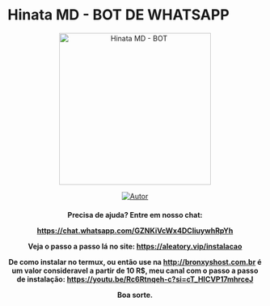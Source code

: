 # Hinata MD - BOT DE WHATSAPP
<div align="center">
<img src="https://telegra.ph/file/8986aaa7911dd9be89ea8.jpg" alt="Hinata MD - BOT" width="300" />
</div>
<p align="center">
  <a href="https://github.com/badDevelopper?tab=repositories"><img title="Autor" src="https://img.shields.io/badge/Autor-Hinata-red.svg?style=for-the-badge&logo=github" /></a>
  <h4 align="center">
  
Precisa de ajuda? Entre em nosso chat: 

https://chat.whatsapp.com/GZNKiVcWx4DCIiuywhRpYh

Veja o passo a passo lá no site: https://aleatory.vip/instalacao

De como instalar no termux, ou então use na http://bronxyshost.com.br é um valor consideravel a partir de 10 R$, meu canal com o passo a passo de instalação: https://youtu.be/Rc6Rtnqeh-c?si=cT_HICVP17mhrceJ

Boa sorte.